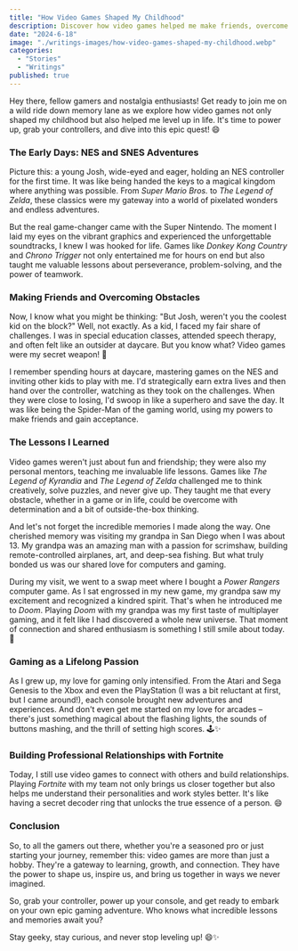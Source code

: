 ```yaml
---
title: "How Video Games Shaped My Childhood"
description: Discover how video games helped me make friends, overcome challenges, and build lifelong skills. From NES adventures to bonding over Doom with my grandpa, join me on a journey of growth and nostalgia.
date: "2024-6-18"
image: "./writings-images/how-video-games-shaped-my-childhood.webp"
categories:
  - "Stories"
  - "Writings"
published: true
---
```


Hey there, fellow gamers and nostalgia enthusiasts! Get ready to join me on a wild ride down memory lane as we explore how video games not only shaped my childhood but also helped me level up in life. It's time to power up, grab your controllers, and dive into this epic quest! 😄

### The Early Days: NES and SNES Adventures

Picture this: a young Josh, wide-eyed and eager, holding an NES controller for the first time. It was like being handed the keys to a magical kingdom where anything was possible. From _Super Mario Bros._ to _The Legend of Zelda_, these classics were my gateway into a world of pixelated wonders and endless adventures.

But the real game-changer came with the Super Nintendo. The moment I laid my eyes on the vibrant graphics and experienced the unforgettable soundtracks, I knew I was hooked for life. Games like _Donkey Kong Country_ and _Chrono Trigger_ not only entertained me for hours on end but also taught me valuable lessons about perseverance, problem-solving, and the power of teamwork.

### Making Friends and Overcoming Obstacles

Now, I know what you might be thinking: "But Josh, weren't you the coolest kid on the block?" Well, not exactly. As a kid, I faced my fair share of challenges. I was in special education classes, attended speech therapy, and often felt like an outsider at daycare. But you know what? Video games were my secret weapon! 💪

I remember spending hours at daycare, mastering games on the NES and inviting other kids to play with me. I'd strategically earn extra lives and then hand over the controller, watching as they took on the challenges. When they were close to losing, I'd swoop in like a superhero and save the day. It was like being the Spider-Man of the gaming world, using my powers to make friends and gain acceptance.

### The Lessons I Learned

Video games weren't just about fun and friendship; they were also my personal mentors, teaching me invaluable life lessons. Games like _The Legend of Kyrandia_ and _The Legend of Zelda_ challenged me to think creatively, solve puzzles, and never give up. They taught me that every obstacle, whether in a game or in life, could be overcome with determination and a bit of outside-the-box thinking.

And let's not forget the incredible memories I made along the way. One cherished memory was visiting my grandpa in San Diego when I was about 13. My grandpa was an amazing man with a passion for scrimshaw, building remote-controlled airplanes, art, and deep-sea fishing. But what truly bonded us was our shared love for computers and gaming.

During my visit, we went to a swap meet where I bought a _Power Rangers_ computer game. As I sat engrossed in my new game, my grandpa saw my excitement and recognized a kindred spirit. That's when he introduced me to _Doom_. Playing _Doom_ with my grandpa was my first taste of multiplayer gaming, and it felt like I had discovered a whole new universe. That moment of connection and shared enthusiasm is something I still smile about today. 🌌

### Gaming as a Lifelong Passion

As I grew up, my love for gaming only intensified. From the Atari and Sega Genesis to the Xbox and even the PlayStation (I was a bit reluctant at first, but I came around!), each console brought new adventures and experiences. And don't even get me started on my love for arcades – there's just something magical about the flashing lights, the sounds of buttons mashing, and the thrill of setting high scores. 🕹️✨

### Building Professional Relationships with Fortnite

Today, I still use video games to connect with others and build relationships. Playing _Fortnite_ with my team not only brings us closer together but also helps me understand their personalities and work styles better. It's like having a secret decoder ring that unlocks the true essence of a person. 😄

### Conclusion

So, to all the gamers out there, whether you're a seasoned pro or just starting your journey, remember this: video games are more than just a hobby. They're a gateway to learning, growth, and connection. They have the power to shape us, inspire us, and bring us together in ways we never imagined.

So, grab your controller, power up your console, and get ready to embark on your own epic gaming adventure. Who knows what incredible lessons and memories await you?

Stay geeky, stay curious, and never stop leveling up! 😄✨
